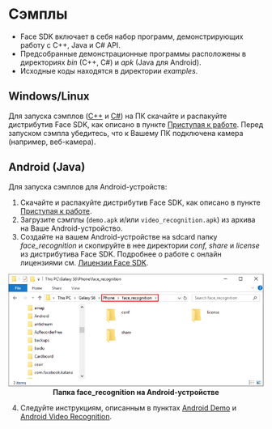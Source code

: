 # Сэмплы

* Face SDK включает в себя набор программ, демонстрирующих работу с C++, Java и C# API.
* Предсобранные демонстрационные программы расположены в директориях *bin* (C++, C#) и *apk* (Java для Android). 
* Исходные коды находятся в директории *examples*.

## Windows/Linux

Для запуска сэмплов ([C++](cpp) и [C#](csharp)) на ПК скачайте и распакуйте дистрибутив Face SDK, как описано в пункте [Приступая к работе](../README.md#приступая-к-работе). Перед запуском сэмпла убедитесь, что к Вашему ПК подключена камера (например, веб-камера).

## Android (Java)

Для запуска сэмплов для Android-устройств:

1. Скачайте и распакуйте дистрибутив Face SDK, как описано в пункте [Приступая к работе](../README.md#приступая-к-работе).
2. Загрузите сэмплы (`demo.apk` и/или `video_recognition.apk`) из архива на Ваше Android-устройство.
3. Создайте на вашем Android-устройстве на sdcard папку *face_recognition* и скопируйте в нее директории *conf, share* и *license* из дистрибутива Face SDK. Подробнее о работе с онлайн лицензиями см. [Лицензии Face SDK](../licenses.md).

<p align="center">
<img width="600" src="../../img/android_folders.png"><br>
<b>Папка face_recognition на Android-устройстве</b>
</p>

4. Следуйте инструкциям, описанным в пунктах [Android Demo](java/demo.md) и [Android Video Recognition](java/video_recognition_demo.md).
